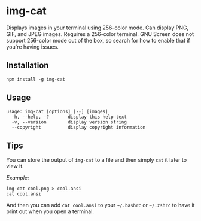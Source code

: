 # img-cat

Displays images in your terminal using 256-color mode. Can display PNG, GIF,
and JPEG images. Requires a 256-color terminal. GNU Screen does not support
256-color mode out of the box, so search for how to enable that if you're
having issues.

## Installation

    npm install -g img-cat

## Usage

    usage: img-cat [options] [--] [images]
      -h, --help, -?       display this help text
      -v, --version        display version string
      --copyright          display copyright information

## Tips

You can store the output of `img-cat` to a file and then simply `cat` it later
to view it.

_Example:_

    img-cat cool.png > cool.ansi
    cat cool.ansi

And then you can add `cat cool.ansi` to your `~/.bashrc` or `~/.zshrc` to have
it print out when you open a terminal.
